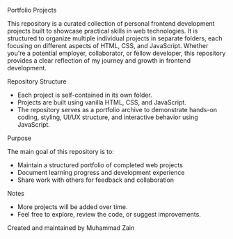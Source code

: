 Portfolio Projects

This repository is a curated collection of personal frontend development projects built to showcase practical skills in web technologies.
It is structured to organize multiple individual projects in separate folders, each focusing on different aspects of HTML, CSS, and JavaScript.
Whether you're a potential employer, collaborator, or fellow developer, this repository provides a clear reflection of my journey and growth in frontend development.

Repository Structure

- Each project is self-contained in its own folder.
- Projects are built using vanilla HTML, CSS, and JavaScript.
- The repository serves as a portfolio archive to demonstrate hands-on coding, styling, UI/UX structure, and interactive behavior using JavaScript.

Purpose

The main goal of this repository is to:

- Maintain a structured portfolio of completed web projects
- Document learning progress and development experience
- Share work with others for feedback and collaboration

Notes

- More projects will be added over time.
- Feel free to explore, review the code, or suggest improvements.

Created and maintained by Muhammad Zain
